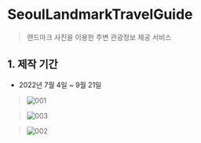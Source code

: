 # SeoulLandmarkTravelGuide
> 랜드마크 사진을 이용한 주변 관광정보 제공 서비스

## 1. 제작 기간
* 2022년 7월 4일 ~ 9월 21일


>![001](https://user-images.githubusercontent.com/96827495/202969794-6190e0c3-e9df-405b-99a5-bd27e89da6bd.JPG)

>![003](https://user-images.githubusercontent.com/96827495/202970934-9aaf8241-e791-417d-8146-a5a0806f72f2.JPG)

>![002](https://user-images.githubusercontent.com/96827495/202969910-b783d9a5-6ecf-49cc-9a90-fba00b9ef406.JPG)
